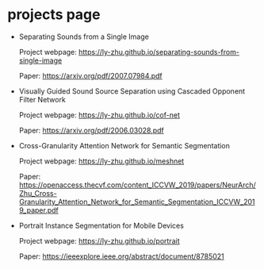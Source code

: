 # projects page

* Separating Sounds from a Single Image

  Project webpage: https://ly-zhu.github.io/separating-sounds-from-single-image

  Paper: https://arxiv.org/pdf/2007.07984.pdf


* Visually Guided Sound Source Separation using Cascaded Opponent Filter Network

  Project webpage: https://ly-zhu.github.io/cof-net
  
  Paper: https://arxiv.org/pdf/2006.03028.pdf
  

* Cross-Granularity Attention Network for Semantic Segmentation

  Project webpage: https://ly-zhu.github.io/meshnet

  Paper: https://openaccess.thecvf.com/content_ICCVW_2019/papers/NeurArch/Zhu_Cross-Granularity_Attention_Network_for_Semantic_Segmentation_ICCVW_2019_paper.pdf


* Portrait Instance Segmentation for Mobile Devices

  Project webpage: https://ly-zhu.github.io/portrait

  Paper: https://ieeexplore.ieee.org/abstract/document/8785021
